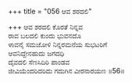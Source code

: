 +++
title = "056 ಆವ ಶರದಲಿ"

+++
ಆವ ಶರದಲಿ ಕೊರತೆ ನಿನ್ನವ  
ರಾವ ಬಲದಲಿ ಕುಂದು ಭುವನದೊ  
ಳಾವನೈ ಸಮಜೋಳಿ ನಿನ್ನರಮನೆಯ ಸುಭಟರಿಗೆ  
ಆವನಿದ್ದೇನಹುದು ಜಗದಧಿ  
ದೈವದಲಿ ಸೆಣಸಿದಿರಿ ಪಾಂಡವ  
ಜೀವಿಯೆಂದರಿದರಿದು ಗದುಗಿನ ವೀರನಾರಯಣ     ॥56॥